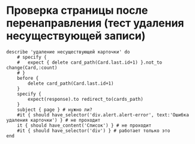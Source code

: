 Проверка страницы после перенаправления (тест удаления несуществующей записи)
=============================================================================

	describe 'удаление несуществующей карточки' do
		# specify { 
		# 	expect { delete card_path(Card.last.id+1) }.not_to change(Card,:count) 
		# }
		before {
			delete card_path(Card.last.id+1)
		}
		specify {
			expect(response).to redirect_to(cards_path)
		}
		subject { page } # нужно ли?
		#it { should have_selector('div.alert.alert-error', text:'Ошибка удаления карточки') } # не проходит
		it { should have_content('Список') } # не проходит
		#it { should have_selector('div') } # работает только это
	end

